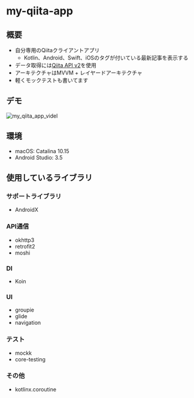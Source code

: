 # my-qiita-app

## 概要
* 自分専用のQiitaクライアントアプリ
    * Kotlin、Android、Swift、iOSのタグが付いている最新記事を表示する
* データ取得には[Qiita API v2](https://qiita.com/api/v2/docs)を使用
* アーキテクチャはMVVM + レイヤードアーキテクチャ
* 軽くモックテストも書いてます

## デモ
![my_qiita_app_videl](https://user-images.githubusercontent.com/12453846/58762446-0574cd80-858b-11e9-8500-3dbccb6674cc.gif)

## 環境
* macOS: Catalina 10.15
* Android Studio: 3.5

## 使用しているライブラリ
### サポートライブラリ
* AndroidX

### API通信
* okhttp3
* retrofit2
* moshi

### DI
* Koin

### UI
* groupie
* glide
* navigation

### テスト
* mockk
* core-testing

### その他
* kotlinx.coroutine
